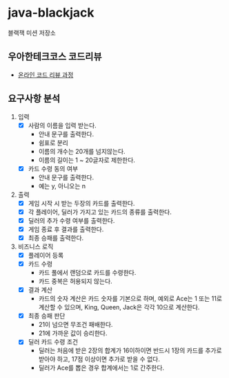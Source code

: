 # java-blackjack

블랙잭 미션 저장소

## 우아한테크코스 코드리뷰

- [온라인 코드 리뷰 과정](https://github.com/woowacourse/woowacourse-docs/blob/master/maincourse/README.md)

## 요구사항 분석

1. 입력
    - [x] 사람의 이름을 입력 받는다.
        - 안내 문구를 출력한다.
        - 쉼표로 분리
        - 이름의 개수는 20개를 넘지않는다.
        - 이름의 길이는 1 ~ 20글자로 제한한다.
    - [x] 카드 수령 동의 여부
        - 안내 문구를 출력한다.
        - 예는 y, 아니오는 n
2. 출력
    - [x] 게임 시작 시 받는 두장의 카드를 출력한다.
    - [x] 각 플레이어, 딜러가 가지고 있는 카드의 종류를 출력한다.
    - [x] 딜러의 추가 수령 여부를 출력한다.
    - [x] 게임 종료 후 결과를 출력한다.
    - [x] 최종 승패를 출력한다.

3. 비즈니스 로직
    - [x] 플레이어 등록
    - [x] 카드 수령
        - 카드 풀에서 랜덤으로 카드를 수령한다.
        - 카드 중복은 허용되지 않는다.
    - [x] 결과 계산
        - 카드의 숫자 계산은 카드 숫자를 기본으로 하며, 예외로 Ace는 1 또는 11로 계산할 수 있으며, King, Queen, Jack은 각각 10으로 계산한다.
    - [x] 최종 승패 판단
        - 21이 넘으면 무조건 패배한다.
        - 21에 가까운 값이 승리한다.
    - [x] 딜러 카드 수령 조건
        - 딜러는 처음에 받은 2장의 합계가 16이하이면 반드시 1장의 카드를 추가로 받아야 하고, 17점 이상이면 추가로 받을 수 없다.
        - 딜러가 Ace를 뽑은 경우 합계에서는 1로 간주한다.